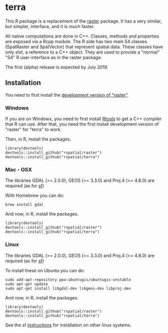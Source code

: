 # terra

This R package is a replacement of the [raster](https://github.com/rspatial/raster) package.
It has a very similar, but simpler, interface, and it is much faster.

All native computations are done in C++. 
Classes, methods and properties are exposed via a Rcpp module.
The R side has two main S4 classes (SpatRaster and SpatVector) that represent spatial data. These classes have only slot, a reference to a C++ object. They are used to provide a "normal" "S4" R user-interface as in the raster package.

The first (alpha) release is expected by July 2019.

## Installation

You need to first install the [development version of "raster"](https://github.com/rspatial/raster).

### Windows

If you are on Windows, you need to first install [Rtools](https://cran.r-project.org/bin/windows/Rtools/) to get a C++ compiler that R can use.
After that, you need the first install development version of "raster" for "terra" to work. 

Then, in R, install the packages.

```
library(devtools)
devtools::install_github("rspatial/raster")
devtools::install_github("rspatial/terra")
```

### Mac - OSX

The libraries GDAL (>= 2.0.0), GEOS (>= 3.3.0) and Proj.4 (>= 4.8.0) are required (as for [sf](https://github.com/r-spatial/sf))

With Homebrew you can do:

```
brew install gdal
```

And now, in R, install the packages.
```
library(devtools)
devtools::install_github("rspatial/raster")
devtools::install_github("rspatial/terra")
```

### Linux

The libraries GDAL (>= 2.0.0), GEOS (>= 3.3.0) and Proj.4 (>= 4.8.0) are required (as for [sf](https://github.com/r-spatial/sf))


To install these on Ubuntu you can do:
```
sudo add-apt-repository ppa:ubuntugis/ubuntugis-unstable
sudo apt-get update
sudo apt-get install libgdal-dev libgeos-dev libproj-dev 
```

And now, in R, install the packages.
```
library(devtools)
devtools::install_github("rspatial/raster")
devtools::install_github("rspatial/terra")
```

See the sf [instructions](https://github.com/r-spatial/sf) for installation on other linux systems.

